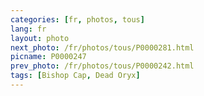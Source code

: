 ```yaml
---
categories: [fr, photos, tous]
lang: fr
layout: photo
next_photo: /fr/photos/tous/P0000281.html
picname: P0000247
prev_photo: /fr/photos/tous/P0000242.html
tags: [Bishop Cap, Dead Oryx]
---
```

